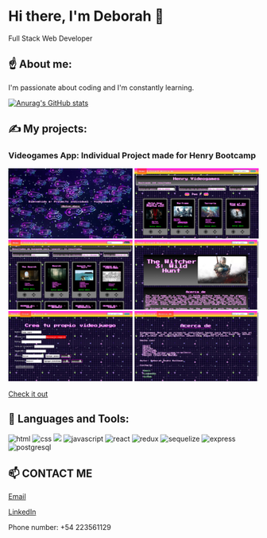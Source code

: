 # Hi there, I'm Deborah 👋

Full Stack Web Developer

## ☝️ About me:

I'm passionate about coding and I'm constantly learning. 

[![Anurag's GitHub stats](https://github-readme-stats.vercel.app/api?username=deborahKollman)](https://github.com/anuraghazra/github-readme-stats)

## ✍️ My projects:

### Videogames App: Individual Project made for Henry Bootcamp
<p align="left">
  <img
    src="https://github.com/deborahKollman/deborahKollman/blob/main/landing.png"
    alt="Landing page"
    style="width:250px" />
  <img
    src="https://github.com/deborahKollman/deborahKollman/blob/main/home.png"
    alt="Home page"
    style="width:250px" /> 
  <img
    src="https://github.com/deborahKollman/deborahKollman/blob/main/search.png"
    alt="Search and filter"
    style="width:250px" />
  <img
    src="https://github.com/deborahKollman/deborahKollman/blob/main/detail.png"
    alt="Detail page"
    style="width:250px" />
  <img
    src="https://github.com/deborahKollman/deborahKollman/blob/main/create.png"
    alt="Creation page"
    style="width:250px" />
  <img
    src="https://github.com/deborahKollman/deborahKollman/blob/main/about.png"
    alt="About page"
    style="width:250px" />
</p>

<a href="https://videogames-pi.vercel.app"><p>Check it out</p></a>
  
## 📖 Languages and Tools: 


<p align="left">
  <img src="https://cdn.icon-icons.com/icons2/2107/PNG/128/file_type_html_icon_130541.png" alt="html"/>
  <img src="https://cdn.icon-icons.com/icons2/2790/PNG/128/css_filetype_icon_177544.png" alt="css"/>
  <img src="https://cdn.icon-icons.com/icons2/2415/PNG/128/nodejs_original_wordmark_logo_icon_146412.png" alt"node js"/>
  <img src="https://cdn.icon-icons.com/icons2/2108/PNG/128/javascript_icon_130900.png" alt="javascript"/>
  <img src="https://cdn.icon-icons.com/icons2/2415/PNG/128/react_original_wordmark_logo_icon_146375.png" alt="react"/>
  <img src="https://cdn.icon-icons.com/icons2/2415/PNG/128/redux_original_logo_icon_146365.png" alt="redux"/>
  <img src="https://cdn.icon-icons.com/icons2/2415/PNG/128/sequelize_original_wordmark_logo_icon_146349.png" alt="sequelize"/>
  <img src"https://cdn.icon-icons.com/icons2/2415/PNG/512/express_original_wordmark_logo_icon_146528.png"  alt="express"/>
  <img src="https://cdn.icon-icons.com/icons2/2415/PNG/128/postgresql_original_wordmark_logo_icon_146392.png" alt="postgresql"/>
</p>


## 📫 CONTACT ME

<a href="deborahkollman@gmail.com"><p>Email</p></a>
<a href="https://www.linkedin.com/in/deborah-anahi-kollman-b0977322b/"><p>LinkedIn</p></a>
<p>Phone number: +54 223561129<p>

<!--
**deborahKollman/deborahKollman** is a ✨ _special_ ✨ repository because its `README.md` (this file) appears on your GitHub profile.

Here are some ideas to get you started:

- 🔭 I’m currently working on ...
- 🌱 I’m currently learning ...
- 👯 I’m looking to collaborate on ...
- 🤔 I’m looking for help with ...
- 💬 Ask me about ...
- 📫 How to reach me: ...
- 😄 Pronouns: ...
- ⚡ Fun fact: ...
-->

